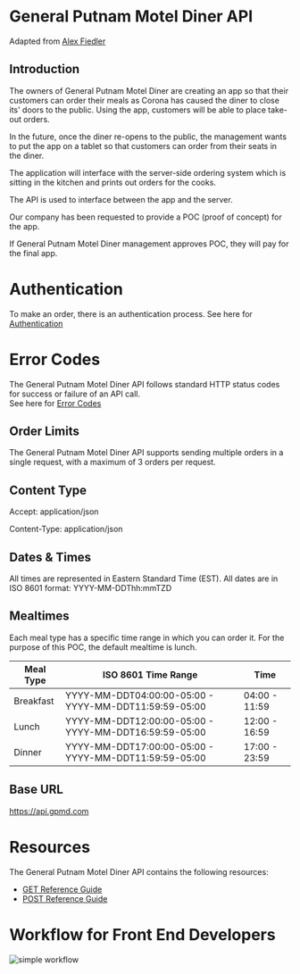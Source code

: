 # General Putnam Motel Diner API

Adapted from [Alex Fiedler](https://www.linkedin.com/feed/update/urn:li:activity:6626465471241732096/) 

## Introduction

The owners of General Putnam Motel Diner are creating an app so that their customers can order their meals as Corona has caused the diner to close its' doors to the public. Using the app, customers will be able to place take-out orders.

In the future, once the diner re-opens to the public, the management wants to put the app on a tablet so that customers can order from their seats in the diner. 

The application will interface with the server-side ordering system which is sitting in the kitchen and prints out orders for the cooks. 

The API is used to interface between the app and the server.

Our company has been requested to provide a POC (proof of concept) for the app. 

If General Putnam Motel Diner management approves POC, they will pay for the final app.

# Authentication

To make an order, there is an authentication process.
See here for [Authentication](https://github.com/avichazen/api-doc-example-obw/blob/main/Authentication.md)

# Error Codes

The General Putnam Motel Diner API follows standard HTTP status codes for success or failure of an API call.  
See here for [Error Codes](https://github.com/avichazen/api-doc-example-obw/blob/main/Error%20Codes.md)

## Order Limits 

The General Putnam Motel Diner API supports sending multiple orders in a single request, with a maximum of 3 orders per request. 

## Content Type

Accept: application/json

Content-Type: application/json

## Dates & Times

All times are represented in Eastern Standard Time (EST).
All dates are in ISO 8601 format: YYYY-MM-DDThh:mmTZD

## Mealtimes
Each meal type has a specific time range in which you can order it. 
For the purpose of this POC, the default mealtime is lunch.

Meal Type | ISO 8601 Time Range | Time
--- | --- | ---
Breakfast|YYYY-MM-DDT04:00:00-05:00 - YYYY-MM-DDT11:59:59-05:00|04:00 - 11:59
Lunch|YYYY-MM-DDT12:00:00-05:00 - YYYY-MM-DDT16:59:59-05:00|12:00 - 16:59
Dinner|YYYY-MM-DDT17:00:00-05:00 - YYYY-MM-DDT11:59:59-05:00 |17:00 - 23:59

## Base URL

https://api.gpmd.com

# Resources 

The General Putnam Motel Diner API contains the following resources:
* [GET Reference Guide](https://github.com/avichazen/api-doc-example-obw/blob/main/References/GET%20Reference%20Guide.md)
* [POST Reference Guide](https://github.com/avichazen/api-doc-example-obw/blob/main/References/POST%20Reference%20Guide.md)

# Workflow for Front End Developers

![simple workflow](https://user-images.githubusercontent.com/70967800/100597497-34960780-3306-11eb-8b64-963f5d557d1f.png)

